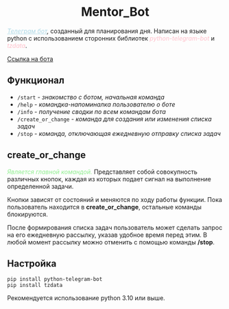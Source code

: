 # <center> **Mentor_Bot** </center>

*<u style="color: lightblue">Телеграм бот</u>,* созданный для планирования дня. Написан на языке python с использованием сторонних библиотек <i style= "color: pink">python-telegram-bot</i> и <i style= "color: pink">tzdata</i>.

[Ссылка на бота](https://t.me/Darb_Mentor_Bot)

## Функционал ##

+ `/start` - *знакомство с ботом, начальная команда*
+ `/help` - *командка-напоминалка пользователю о боте*
+ `/info` - *получение сводки по всем командам бота*
+ `/create_or_change` - *команда для создания или изменения списка задач*
+ `/stop` - *команда, отключающая ежедневную отправку списка задач*

## create_or_change ##

<i style= "color: lightgreen">Является главной командой.</i> Представляет собой совокупность различных кнопок, каждая из которых подает сигнал на выполнение определенной задачи.

Кнопки зависят от состояний и меняются по ходу работы функции. Пока пользователь находится в **create_or_change**, остальные команды блокируются.

После формирования списка задач пользователь может сделать запрос на его ежедневную рассылку, указав удобное время перед этим. В любой момент рассылку можно отменить с помощью команды **/stop**.

## Настройка ##

```
pip install python-telegram-bot
pip install tzdata
```
Рекомендуется использование python 3.10 или выше.
